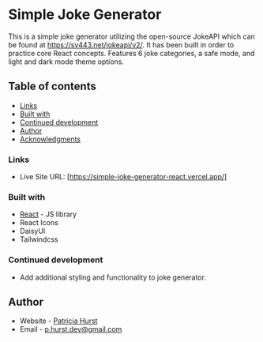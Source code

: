 # Simple Joke Generator

This is a simple joke generator utilizing the open-source JokeAPI which can be found at https://sv443.net/jokeapi/v2/. It has been built in order to practice core React concepts. Features 6 joke categories, a safe mode, and light and dark mode theme options.

## Table of contents

- [Links](#links)
- [Built with](#built-with)
- [Continued development](#continued-development)
- [Author](#author)
- [Acknowledgments](#acknowledgments)

### Links

- Live Site URL: [https://simple-joke-generator-react.vercel.app/]

### Built with

- [React](https://reactjs.org/) - JS library
- React Icons
- DaisyUI
- Tailwindcss

### Continued development

- Add additional styling and functionality to joke generator.

## Author

- Website - [Patricia Hurst](https://github.com/patricia-hurst)
- Email - p.hurst.dev@gmail.com
